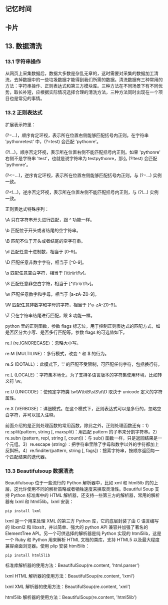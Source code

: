 ## 记忆时间

## 卡片

## 13. 数据清洗

### 13.1 字符串操作

从网页上采集数据后，数据大多数是杂乱无章的，这时需要对采集的数据加工清洗，去掉数据中的一些垃圾数据才能得到我们所需的数据。清洗数据有三种常用的方法：字符串操作、正则表达式和第三方模块库。三种方法在不同场景下有不同优势，取长补短，应根据实际情况选择合理的清洗方法，三种方法同时出现在一个项目也是常见的事情。

### 13.2 正则表达式

扩展表示符里：

(?=...)，顺序肯定环视，表示所在位置右侧能够匹配括号内正则。在字符串 'pythonretest' 中，(?=test) 会匹配 'pythonre'。

(?!...)，顺序否定环视，表示所在位置右侧不能匹配括号内正则。如果 'pythonre' 右侧不是字符串 'test'，也就是说字符串为 testpythonre，那么 (?!test) 会匹配 'pythonre'。

(?<=...)，逆序肯定环视，表示所在位置左侧能够匹配括号内正则，与 (?=...) 实例一致。

(?<!...)，逆序否定环视，表示所在位置左侧不能匹配括号内正则，与 (?!...) 实例一致。

正则表达式特殊序列：

\A 只在字符串开头进行匹配，跟 ^ 功能一样。

\b 匹配位于开头或者结尾的空字符串。

\B 匹配不位于开头或者结尾的空字符串。

\d 匹配任意十进制数，相当于 [0-9]。

\D 匹配任意非数字字符，相当于 [^0-9]。

\s 匹配任意空白字符，相当于 [\t\n\r\f\v]。

\S 匹配任意非空白字符，相当于 [^\t\n\r\f\v]。

\w 匹配任意数字和字母，相当于 [a-zA-Z0-9]。

\W 匹配任意非数字和字母的字符，相当于 [^a-zA-Z0-9]。

\Z 只在字符串结尾进行匹配，跟 \$ 功能一样。

python 里的正则函数，参数 flags 标志位，用于控制正则表达式的匹配方式，如是否区分大小写、是否多行匹配等。参数 flags 的可选值如下。

re.I (re.IGNORECASE）：忽略大小写。

re.M (MULTILINE）：多行模式，改变 ^ 和 \$ 的行为。

re.S (DOTALL）：此模式下，'.' 的匹配不受限制，可匹配任何字符，包括换行符。

re.L (LOCALE）：字符集本地化，为了支持多语言版本的字符集使用环境，比如转义符 \w。

re.U (UNICODE）：使预定字符类 \w\W\b\B\s\S\d\D 取決于 unicode 定义的字符属性。

re.X (VERBOSE）：详细模式。在这个模式下，正则表达式可以是多行的，忽略空白字符，并可以加入注释。

前面介绍的是正则处理函数的常用函数，除此之外，正则处理函数还有：1）re.split(pattern, string [, maxsplit)：用匹配 pattern 的子串来分割字符串。2）re.subn (pattern, repl, string [, count])：与 sub() 函数一样，只是返回结果是一个元组。3）re.escape (string）：把字符串里除了字母和数字以外的字符都加上反斜杄。4）re.finditer(pattern, string [, fags])：搜索字符串，按顺序返回每一个匹配结果的迭代器。

### 13.3 Beautifulsoup 数据清洗

Beautifulsoup 位于一些流行的 Python 解析器中，比如 xml 和 html5lb 的的上层，这允许使用不同的解析策略或者牺牲速度来换取灵活性。Beautiful Soup 支持 Python 标准库中的 HTML 解析器，还支持一些第三方的解析器，常用的解析器有 lxml 和 html5lib。lxml 安装：

    pip install lxml

lxml 是一个用来处理 XML 的第三方 Python 库，它的底层封装了由 C 语言编写的 libxml2 和 libxslt，并以简单、强大的 python APl 兼容并加强了著名的 ElementTree API。另一个可供选择的解析器是纯 Python 实现的 html5lib，这是一个 Ruby 和 Python 用来解析 HTML 文档的类库，支持 HTML5 以及最大程度兼容桌面浏览器。使用 plip 安装 html5lib：

    pip install html5lib
    
标准库解析器的使用方法：BeautifulSoup(re.content, 'html.parser')

lxml HTML 解析器的使用方法：BeautifulSoup(re.content, 'lxml')

lxml XML 解析器的使用方法：BeautifulSoup(re.content, 'xml')

html5lib 解析器的使用方法：BeautifulSoup(re.content, 'html5lib')
